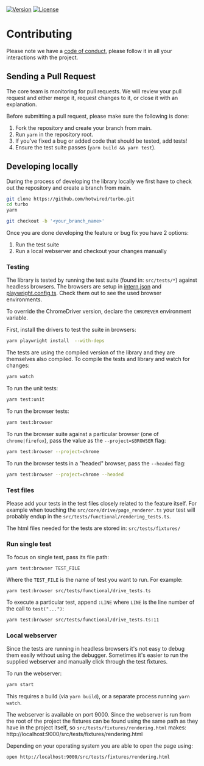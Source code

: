 [![Version](https://img.shields.io/npm/v/@hotwired/turbo)](https://www.npmjs.com/package/@hotwired/turbo)
[![License](https://img.shields.io/github/license/hotwired/turbo)](https://github.com/hotwired/turbo)

# Contributing

Please note we have a [code of conduct](https://github.com/hotwired/turbo/blob/main/CODE_OF_CONDUCT.md), please follow it in all your interactions with the project.

## Sending a Pull Request
The core team is monitoring for pull requests. We will review your pull request and either merge it, request changes to it, or close it with an explanation.

Before submitting a pull request, please make sure the following is done:

1. Fork the repository and create your branch from main.
2. Run `yarn` in the repository root.
3. If you’ve fixed a bug or added code that should be tested, add tests!
4. Ensure the test suite passes (`yarn build && yarn test`).

## Developing locally

During the process of developing the library locally we first have to check out the repository and create a branch from main.

```bash
git clone https://github.com/hotwired/turbo.git
cd turbo
yarn
```

```bash
git checkout -b '<your_branch_name>'
```

Once you are done developing the feature or bug fix you have 2 options:
1. Run the test suite
2. Run a local webserver and checkout your changes manually

### Testing
The library is tested by running the test suite (found in: `src/tests/*`) against headless browsers. The browsers are setup in [intern.json](./intern.json) and [playwright.config.ts](./playwright.config.ts). Check them out to see the used browser environments.

To override the ChromeDriver version, declare the `CHROMEVER` environment
variable.

First, install the drivers to test the suite in browsers:

```bash
yarn playwright install  --with-deps
```

The tests are using the compiled version of the library and they are themselves also compiled. To compile the tests and library and watch for changes:

```bash
yarn watch
```

To run the unit tests:

```bash
yarn test:unit
```

To run the browser tests:

```bash
yarn test:browser
```

To run the browser suite against a particular browser (one of
`chrome|firefox`), pass the value as the `--project=$BROWSER` flag:

```bash
yarn test:browser --project=chrome
```

To run the browser tests in a "headed" browser, pass the `--headed` flag:

```bash
yarn test:browser --project=chrome --headed
```

### Test files
Please add your tests in the test files closely related to the feature itself. For example when touching the `src/core/drive/page_renderer.ts` your test will probably endup in the `src/tests/functional/rendering_tests.ts`.

The html files needed for the tests are stored in: `src/tests/fixtures/`

### Run single test

To focus on single test, pass its file path:

```bas
yarn test:browser TEST_FILE
```

Where the `TEST_FILE` is the name of test you want to run. For example:

```base
yarn test:browser src/tests/functional/drive_tests.ts
```

To execute a particular test, append `:LINE` where `LINE` is the line number of
the call to `test("...")`:

```bash
yarn test:browser src/tests/functional/drive_tests.ts:11
```

### Local webserver
Since the tests are running in headless browsers it's not easy to debug them easily without using the debugger. Sometimes it's easier to run the supplied webserver and manually click through the test fixtures.

To run the webserver:

```bash
yarn start
```

This requires a build (via `yarn build`), or a separate process running `yarn watch`.

The webserver is available on port 9000. Since the webserver is run from the root of the project the fixtures can be found using the same path as they have in the project itself, so `src/tests/fixtures/rendering.html` makes: http://localhost:9000/src/tests/fixtures/rendering.html

Depending on your operating system you are able to open the page using:

```bash
open http://localhost:9000/src/tests/fixtures/rendering.html
```
